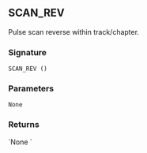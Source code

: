 ## SCAN\_REV

Pulse scan reverse within track/chapter.


### Signature

`SCAN_REV ()`


### Parameters

`None`


### Returns

\`None
\`